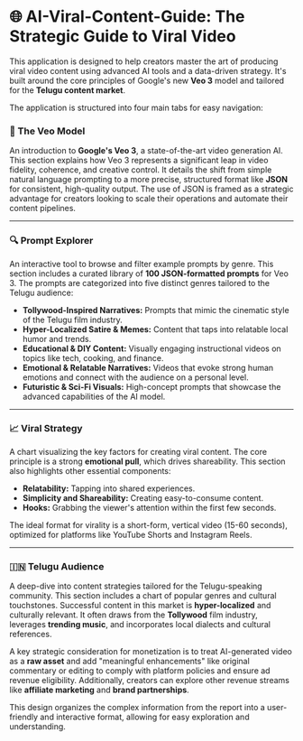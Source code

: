 # 🌐 AI-Viral-Content-Guide: The Strategic Guide to Viral Video

This application is designed to help creators master the art of producing viral video content using advanced AI tools and a data-driven strategy. It's built around the core principles of Google's new **Veo 3** model and tailored for the **Telugu content market**.

The application is structured into four main tabs for easy navigation:

### 🚀 The Veo Model
An introduction to **Google's Veo 3**, a state-of-the-art video generation AI. This section explains how Veo 3 represents a significant leap in video fidelity, coherence, and creative control. It details the shift from simple natural language prompting to a more precise, structured format like **JSON** for consistent, high-quality output. The use of JSON is framed as a strategic advantage for creators looking to scale their operations and automate their content pipelines.

---

### 🔍 Prompt Explorer
An interactive tool to browse and filter example prompts by genre. This section includes a curated library of **100 JSON-formatted prompts** for Veo 3. The prompts are categorized into five distinct genres tailored to the Telugu audience:
* **Tollywood-Inspired Narratives:** Prompts that mimic the cinematic style of the Telugu film industry.
* **Hyper-Localized Satire & Memes:** Content that taps into relatable local humor and trends.
* **Educational & DIY Content:** Visually engaging instructional videos on topics like tech, cooking, and finance.
* **Emotional & Relatable Narratives:** Videos that evoke strong human emotions and connect with the audience on a personal level.
* **Futuristic & Sci-Fi Visuals:** High-concept prompts that showcase the advanced capabilities of the AI model.

---

### 📈 Viral Strategy
A chart visualizing the key factors for creating viral content. The core principle is a strong **emotional pull**, which drives shareability. This section also highlights other essential components:
* **Relatability:** Tapping into shared experiences.
* **Simplicity and Shareability:** Creating easy-to-consume content.
* **Hooks:** Grabbing the viewer's attention within the first few seconds.

The ideal format for virality is a short-form, vertical video (15-60 seconds), optimized for platforms like YouTube Shorts and Instagram Reels.

---

### 🇮🇳 Telugu Audience
A deep-dive into content strategies tailored for the Telugu-speaking community. This section includes a chart of popular genres and cultural touchstones. Successful content in this market is **hyper-localized** and culturally relevant. It often draws from the **Tollywood** film industry, leverages **trending music**, and incorporates local dialects and cultural references.

A key strategic consideration for monetization is to treat AI-generated video as a **raw asset** and add "meaningful enhancements" like original commentary or editing to comply with platform policies and ensure ad revenue eligibility. Additionally, creators can explore other revenue streams like **affiliate marketing** and **brand partnerships**.

This design organizes the complex information from the report into a user-friendly and interactive format, allowing for easy exploration and understanding.
